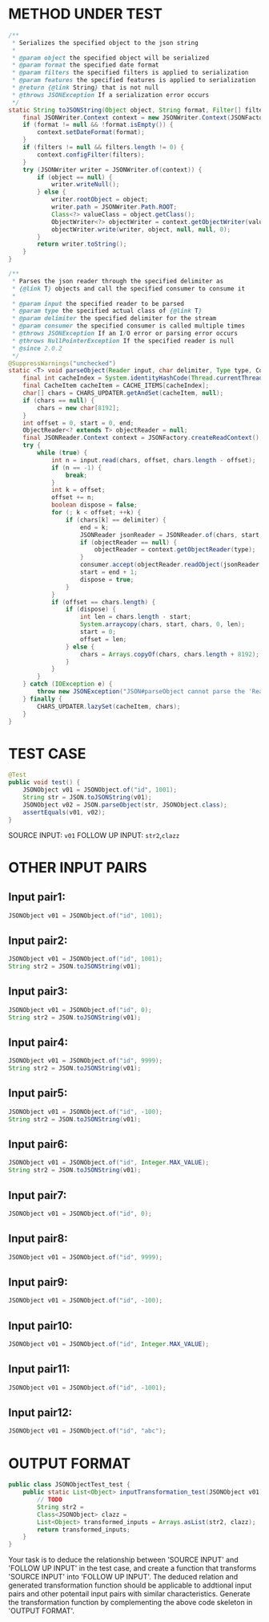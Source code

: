 # METHOD UNDER TEST
```java
/**
 * Serializes the specified object to the json string
 *
 * @param object the specified object will be serialized
 * @param format the specified date format
 * @param filters the specified filters is applied to serialization
 * @param features the specified features is applied to serialization
 * @return {@link String} that is not null
 * @throws JSONException If a serialization error occurs
 */
static String toJSONString(Object object, String format, Filter[] filters, JSONWriter.Feature... features) {
    final JSONWriter.Context context = new JSONWriter.Context(JSONFactory.defaultObjectWriterProvider, features);
    if (format != null && !format.isEmpty()) {
        context.setDateFormat(format);
    }
    if (filters != null && filters.length != 0) {
        context.configFilter(filters);
    }
    try (JSONWriter writer = JSONWriter.of(context)) {
        if (object == null) {
            writer.writeNull();
        } else {
            writer.rootObject = object;
            writer.path = JSONWriter.Path.ROOT;
            Class<?> valueClass = object.getClass();
            ObjectWriter<?> objectWriter = context.getObjectWriter(valueClass, valueClass);
            objectWriter.write(writer, object, null, null, 0);
        }
        return writer.toString();
    }
}

/**
 * Parses the json reader through the specified delimiter as
 * {@link T} objects and call the specified consumer to consume it
 *
 * @param input the specified reader to be parsed
 * @param type the specified actual class of {@link T}
 * @param delimiter the specified delimiter for the stream
 * @param consumer the specified consumer is called multiple times
 * @throws JSONException If an I/O error or parsing error occurs
 * @throws NullPointerException If the specified reader is null
 * @since 2.0.2
 */
@SuppressWarnings("unchecked")
static <T> void parseObject(Reader input, char delimiter, Type type, Consumer<T> consumer) {
    final int cacheIndex = System.identityHashCode(Thread.currentThread()) & (CACHE_ITEMS.length - 1);
    final CacheItem cacheItem = CACHE_ITEMS[cacheIndex];
    char[] chars = CHARS_UPDATER.getAndSet(cacheItem, null);
    if (chars == null) {
        chars = new char[8192];
    }
    int offset = 0, start = 0, end;
    ObjectReader<? extends T> objectReader = null;
    final JSONReader.Context context = JSONFactory.createReadContext();
    try {
        while (true) {
            int n = input.read(chars, offset, chars.length - offset);
            if (n == -1) {
                break;
            }
            int k = offset;
            offset += n;
            boolean dispose = false;
            for (; k < offset; ++k) {
                if (chars[k] == delimiter) {
                    end = k;
                    JSONReader jsonReader = JSONReader.of(chars, start, end - start, context);
                    if (objectReader == null) {
                        objectReader = context.getObjectReader(type);
                    }
                    consumer.accept(objectReader.readObject(jsonReader, type, null, 0));
                    start = end + 1;
                    dispose = true;
                }
            }
            if (offset == chars.length) {
                if (dispose) {
                    int len = chars.length - start;
                    System.arraycopy(chars, start, chars, 0, len);
                    start = 0;
                    offset = len;
                } else {
                    chars = Arrays.copyOf(chars, chars.length + 8192);
                }
            }
        }
    } catch (IOException e) {
        throw new JSONException("JSON#parseObject cannot parse the 'Reader' to '" + type + "'", e);
    } finally {
        CHARS_UPDATER.lazySet(cacheItem, chars);
    }
}

```


# TEST CASE
```java
@Test
public void test() {
    JSONObject v01 = JSONObject.of("id", 1001);
    String str = JSON.toJSONString(v01);
    JSONObject v02 = JSON.parseObject(str, JSONObject.class);
    assertEquals(v01, v02);
}

```
SOURCE INPUT: `v01`
FOLLOW UP INPUT: `str2`,`clazz`


# OTHER INPUT PAIRS 
## Input pair1:
```java
JSONObject v01 = JSONObject.of("id", 1001);
```

## Input pair2:
```java
JSONObject v01 = JSONObject.of("id", 1001);
String str2 = JSON.toJSONString(v01);
```

## Input pair3:
```java
JSONObject v01 = JSONObject.of("id", 0);
String str2 = JSON.toJSONString(v01);
```

## Input pair4:
```java
JSONObject v01 = JSONObject.of("id", 9999);
String str2 = JSON.toJSONString(v01);
```

## Input pair5:
```java
JSONObject v01 = JSONObject.of("id", -100);
String str2 = JSON.toJSONString(v01);
```

## Input pair6:
```java
JSONObject v01 = JSONObject.of("id", Integer.MAX_VALUE);
String str2 = JSON.toJSONString(v01);
```

## Input pair7:
```java
JSONObject v01 = JSONObject.of("id", 0);
```

## Input pair8:
```java
JSONObject v01 = JSONObject.of("id", 9999);
```

## Input pair9:
```java
JSONObject v01 = JSONObject.of("id", -100);
```

## Input pair10:
```java
JSONObject v01 = JSONObject.of("id", Integer.MAX_VALUE);
```

## Input pair11:
```java
JSONObject v01 = JSONObject.of("id", -1001);
```

## Input pair12:
```java
JSONObject v01 = JSONObject.of("id", "abc");
```



# OUTPUT FORMAT
```java
public class JSONObjectTest_test {
    public static List<Object> inputTransformation_test(JSONObject v01)  {
        // TODO
        String str2 = 
		Class<JSONObject> clazz = 
		List<Object> transformed_inputs = Arrays.asList(str2, clazz);
		return transformed_inputs;
    }
}
```
Your task is to deduce the relationship between 'SOURCE INPUT' and 'FOLLOW UP INPUT' in the test case, and create a function that transforms 'SOURCE INPUT' into 'FOLLOW UP INPUT'.
The deduced relation and generated transformation function should be applicable to addtional input pairs and other potentail input pairs with similar characteristics.
Generate the transformation function by complementing the above code skeleton in 'OUTPUT FORMAT'.